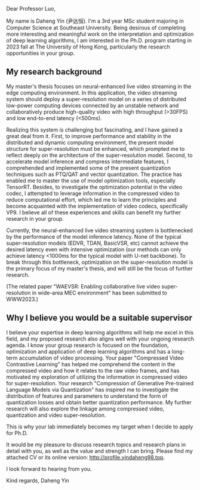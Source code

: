 Dear Professor Luo,

My name is Daheng Yin (尹达恒). I'm a 3rd year MSc student majoring in Computer Science at Southeast University. Being desirous of completing more interesting and meaningful work on the interpretation and optimization of deep learning algorithms, I am interested in the Ph.D. program starting in 2023 fall at The University of Hong Kong, particularly the research opportunities in your group.

## My research background

My master's thesis focuses on neural-enhanced live video streaming in the edge computing environment. In this application, the video streaming system should deploy a super-resolution model on a series of distributed low-power computing devices connected by an unstable network and collaboratively produce high-quality video with high throughput (>30FPS) and low end-to-end latency (<500ms).

Realizing this system is challenging but fascinating, and I have gained a great deal from it. First, to improve performance and stability in the distributed and dynamic computing environment, the present model structure for super-resolution must be enhanced, which prompted me to reflect deeply on the architecture of the super-resolution model. Second, to accelerate model inference and compress intermediate features, I comprehended and implemented some of the present quantization techniques such as PTQ/QAT and vector quantization. The practice has enabled me to master the use of model optimization tools, especially TensorRT. Besides, to investigate the optimization potential in the video codec, I attempted to leverage information in the compressed video to reduce computational effort, which led me to learn the principles and become acquainted with the implementation of video codecs, specifically VP9. I believe all of these experiences and skills can benefit my further research in your group.

Currently, the neural-enhanced live video streaming system is bottlenecked by the performance of the model inference latency. None of the typical super-resolution models (EDVR, TDAN, BasicVSR, etc) cannot achieve the desired latency even with intensive optimization (our methods can only achieve latency <1000ms for the typical model with U-net backbone). To break through this bottleneck, optimization on the super-resolution model is the primary focus of my master's thesis, and will still be the focus of further research.

(The related paper "WAEVSR: Enabling collaborative live video super-resolution in wide-area MEC environment" has been submitted to WWW2023.)

## Why I believe you would be a suitable supervisor

I believe your expertise in deep learning algorithms will help me excel in this field, and my proposed research also aligns well with your ongoing research agenda. I know your group research is focused on the foundation, optimization and application of deep learning algorithms and has a long-term accumulation of video processing. Your paper "Compressed Video Contrastive Learning" has helped me comprehend the content in the compressed video and how it relates to the raw video frames, and has motivated my exploration of utilizing the information in compressed video for super-resolution. Your research "Compression of Generative Pre-trained Language Models via Quantization" has inspired me to investigate the distribution of features and parameters to understand the form of quantization losses and obtain better quantization performance. My further research will also explore the linkage among compressed video, quantization and video super-resolution.

This is why your lab immediately becomes my target when I decide to apply for Ph.D.

It would be my pleasure to discuss research topics and research plans in detail with you, as well as the value and strength I can bring.
Please find my attached CV or its online version: http://profile.yindaheng98.top.

I look forward to hearing from you.

Kind regards,
Daheng Yin